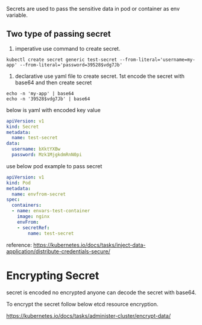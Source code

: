 Secrets are used to pass the sensitive data in pod or container as env variable.

## Two type of passing secret
1. imperative 
	use command to create secret.
```shell
kubectl create secret generic test-secret --from-literal='username=my-app' --from-literal='password=39528$vdg7Jb'
```
1. declarative
	use yaml file to create secret.
	1st encode the secret with base64 and then create secret
```shell
echo -n 'my-app' | base64
echo -n '39528$vdg7Jb' | base64
```
below is yaml with encoded key value
```yaml
apiVersion: v1
kind: Secret
metadata:
  name: test-secret
data:
  username: bXktYXBw
  password: Mzk1MjgkdmRnN0pi
```

use below pod example to pass secret

```yaml
apiVersion: v1
kind: Pod
metadata:
  name: envfrom-secret
spec:
  containers:
  - name: envars-test-container
    image: nginx
    envFrom:
    - secretRef:
        name: test-secret
```


reference: https://kubernetes.io/docs/tasks/inject-data-application/distribute-credentials-secure/


# Encrypting Secret

secret is encoded no encrypted anyone can decode the secret with base64.

To encrypt the secret follow below etcd resource encryption.

https://kubernetes.io/docs/tasks/administer-cluster/encrypt-data/